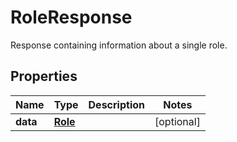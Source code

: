 

# RoleResponse

Response containing information about a single role.
## Properties

Name | Type | Description | Notes
------------ | ------------- | ------------- | -------------
**data** | [**Role**](Role.md) |  |  [optional]



